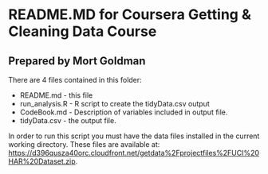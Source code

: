 README.MD for Coursera Getting & Cleaning Data Course
=====================================================
Prepared by Mort Goldman
------------------------

There are 4 files contained in this folder:
* README.md - this file
* run_analysis.R - R script to create the tidyData.csv output
* CodeBook.md - Description of variables included in output file.
* tidyData.csv - the output file.

In order to run this script you must have the data files installed in the current working directory.  These files are available at: https://d396qusza40orc.cloudfront.net/getdata%2Fprojectfiles%2FUCI%20HAR%20Dataset.zip.
